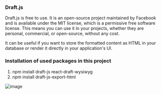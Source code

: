### Draft.js

Draft.js is free to use. It is an open-source project maintained by Facebook and is available under the MIT license, which is a permissive free software license. This means you can use it in your projects, whether they are personal, commercial, or open-source, without any cost.

It can be useful if you want to store the formatted content as HTML in your database or render it directly in your application's UI.

### Installation of used packages in this project

1.  npm install draft-js react-draft-wysiwyg
2.  npm install draft-js-export-html

![image](https://github.com/krishna-bahadur/text-editor-like-facebook/assets/85353641/bbf5876f-09ec-4d31-a28c-81a406a1ed39)
